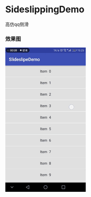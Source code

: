 # SideslippingDemo
高仿qq侧滑

### 效果图 </br>

![](https://raw.githubusercontent.com/WangcWj/image-folder/master/slide.gif)
